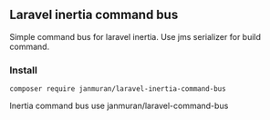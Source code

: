 ## Laravel inertia command bus

Simple command bus for laravel inertia. Use jms serializer for build command.

### Install

`composer require janmuran/laravel-inertia-command-bus`

Inertia command bus use janmuran/laravel-command-bus


 